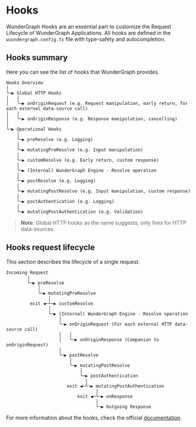# Hooks

WunderGraph Hooks are an essential part to customize the Request Lifecycle of WunderGraph Applications.
All hooks are defined in the `wuundergraph.config.ts` file with type-safety and autocompletion.

## Hooks summary

Here you can see the list of hooks that WunderGraph provides.

```
Hooks Overview
│
└─▶ Global HTTP Hooks
│   │
│   └─▶ onOriginRequest (e.g. Request manipulation, early return, for each external data-source call)
│   │
│   └─▶ onOriginResponse (e.g. Response manipulation, cancelling)
│
└─▶ Operational Hooks
    │
    └─▶ preResolve (e.g. Logging)
    │
    └─▶ mutatingPreResolve (e.g. Input manipulation)
    │
    └─▶ customResolve (e.g. Early return, custom response)
    │
    └─▶ (Internal) WunderGraph Engine - Resolve operation
    │
    └─▶ postResolve (e.g. Logging)
    │
    └─▶ mutatingPostResolve (e.g. Input manipulation, custom response)
    │
    └─▶ postAuthentication (e.g. Logging)
    │
    └─▶ mutatingPostAuthentication (e.g. Validation)
```

> **Note**: Global HTTP hooks as the name suggests, only fires for HTTP data-sources.

## Hooks request lifecycle

This section describes the lifecycle of a single request.

```
Incoming Request
        │
        └─▶ preResolve
            │
            └─▶ mutatingPreResolve
                │
         exit ◀─┴─▶ customResolve
                │
                └─▶ (Internal) WunderGraph Engine - Resolve operation
                    │
                    └─▶ onOriginRequest (For each external HTTP data-source call)
                    │   │
                    │   └─▶ onOriginResponse (Companion to onOriginRequest)
                    │
                    └─▶ postResolve
                        │
                        └─▶ mutatingPostResolve
                            │
                            └─▶ postAuthentication
                              │
                       exit ◀─┴─▶ mutatingPostAuthentication
                                  │
                           exit ◀─┴─▶ onResponse
                                  │
                                  └─▶ Outgoing Response
```

For more information about the hooks, check the official [documentation](https://wundergraph.com/docs/reference/wundergraph_hooks_ts/overview).

